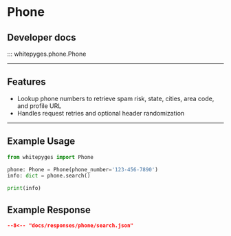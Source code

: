 # Phone

## Developer docs

::: whitepyges.phone.Phone

---

## Features

- Lookup phone numbers to retrieve spam risk, state, cities, area code, and profile URL
- Handles request retries and optional header randomization

---

## Example Usage

```python
from whitepyges import Phone

phone: Phone = Phone(phone_number='123-456-7890')
info: dict = phone.search()

print(info)
```

## Example Response

```json
--8<-- "docs/responses/phone/search.json"
```